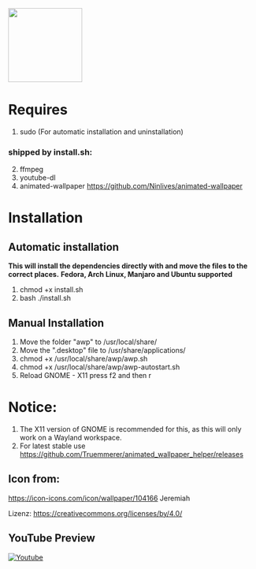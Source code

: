 <img src="./awp/awp_wallpaper_icon.png" width="150" height="150">

# Requires

1. sudo (For automatic installation and uninstallation)

### shipped by install.sh:
2. ffmpeg
3. youtube-dl
4. animated-wallpaper
<https://github.com/Ninlives/animated-wallpaper>


# Installation
## Automatic installation
**This will install the dependencies directly with and move the files to the correct places.**
**Fedora, Arch Linux, Manjaro and Ubuntu supported**

1. chmod +x install.sh
2. bash ./install.sh

## Manual Installation
1. Move the folder "awp" to /usr/local/share/
2. Move the ".desktop" file to /usr/share/applications/
3. chmod +x /usr/local/share/awp/awp.sh
4. chmod +x /usr/local/share/awp/awp-autostart.sh
5. Reload GNOME - X11 press f2 and then r

# Notice:
1. The X11 version of GNOME is recommended for this, as this will only work on a Wayland workspace.
2. For latest stable use https://github.com/Truemmerer/animated_wallpaper_helper/releases


## Icon from:
https://icon-icons.com/icon/wallpaper/104166
Jeremiah

Lizenz: <https://creativecommons.org/licenses/by/4.0/>

## YouTube Preview

[![Youtube](https://img.youtube.com/vi/4gufe3x7oZA/0.jpg)](https://www.youtube.com/watch?v=4gufe3x7oZA)
